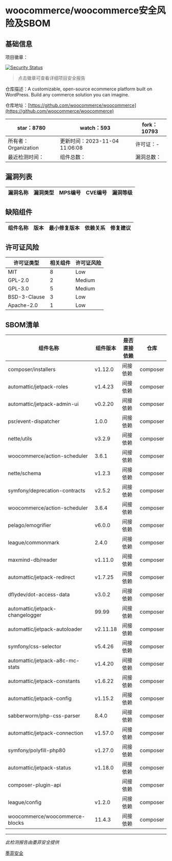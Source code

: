 # woocommerce/woocommerce安全风险及SBOM

## 基础信息

项目徽章：

[![Security Status](https://www.murphysec.com/platform3/v31/badge/1720875056176103424.svg)](https://www.murphysec.com/console/report/1694416112174133248/1720875056176103424)

> 点击徽章可查看详细项目安全报告

仓库描述：A customizable, open-source ecommerce platform built on WordPress. Build any commerce solution you can imagine.

仓库地址：[https://github.com/woocommerce/woocommerce](https://github.com/woocommerce/woocommerce)

| star：8780 | watch：593 | fork：10793 |
| ----------- | -------------- | ------------ |
| 所有者：Organization | 更新时间：2023-11-04 11:06:08 | 许可证：- |
| 最近检测时间： | 组件总数： | 漏洞总数： |




## 漏洞列表

| 漏洞名称 | 漏洞类型 | MPS编号 | CVE编号 | 漏洞等级 |
| ------- | ------ | ------- | ------ | ----- |





## 缺陷组件

| 组件名称 | 版本 | 最小修复版本 | 依赖关系 | 修复建议 |
| -------- | ---- | ------------ | -------- | -------- |





## 许可证风险

| 许可证类型 | 相关组件 | 许可证风险 |
| ---------- | -------- | ---------- |
|MIT|8|Low|
|GPL-2.0|2|Medium|
|GPL-3.0|5|Medium|
|BSD-3-Clause|3|Low|
|Apache-2.0|1|Low|




## SBOM清单

| 组件名称 | 组件版本 | 是否直接依赖 | 仓库 |
| -------- | -------- | ------------ | ---- |
|composer/installers|v1.12.0|间接依赖|composer|
|automattic/jetpack-roles|v1.4.23|间接依赖|composer|
|automattic/jetpack-admin-ui|v0.2.20|间接依赖|composer|
|psr/event-dispatcher|1.0.0|间接依赖|composer|
|nette/utils|v3.2.9|间接依赖|composer|
|woocommerce/action-scheduler|3.6.1|间接依赖|composer|
|nette/schema|v1.2.3|间接依赖|composer|
|symfony/deprecation-contracts|v2.5.2|间接依赖|composer|
|woocommerce/action-scheduler|3.6.4|间接依赖|composer|
|pelago/emogrifier|v6.0.0|间接依赖|composer|
|league/commonmark|2.4.0|间接依赖|composer|
|maxmind-db/reader|v1.11.0|间接依赖|composer|
|automattic/jetpack-redirect|v1.7.25|间接依赖|composer|
|dflydev/dot-access-data|v3.0.2|间接依赖|composer|
|automattic/jetpack-changelogger|99.99|间接依赖|composer|
|automattic/jetpack-autoloader|v2.11.18|间接依赖|composer|
|symfony/css-selector|v5.4.26|间接依赖|composer|
|automattic/jetpack-a8c-mc-stats|v1.4.20|间接依赖|composer|
|automattic/jetpack-constants|v1.6.22|间接依赖|composer|
|automattic/jetpack-config|v1.15.2|间接依赖|composer|
|sabberworm/php-css-parser|8.4.0|间接依赖|composer|
|automattic/jetpack-connection|v1.57.0|间接依赖|composer|
|symfony/polyfill-php80|v1.27.0|间接依赖|composer|
|automattic/jetpack-status|v1.18.0|间接依赖|composer|
|composer-plugin-api||间接依赖|composer|
|league/config|v1.2.0|间接依赖|composer|
|woocommerce/woocommerce-blocks|11.4.3|间接依赖|composer|


------

*此检测报告由墨菲安全提供*

[墨菲安全](www.murphysec.com)